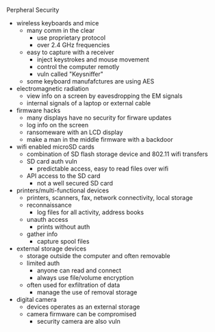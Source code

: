 Perpheral Security 

* wireless keyboards and mice
	* many comm in the clear
		* use proprietary protocol 
		* over 2.4 GHz frequencies
	* easy to capture with a receiver 
		* inject keystrokes and mouse movement 
		* control the computer remotly
		* vuln called "Keysniffer"
	* some keyboard manufafctures are using AES
* electromagnetic radiation 
	* view info on a screen by eavesdropping the EM signals 
	* internal signals of a laptop or external cable
* firmware hacks
	* many displays have no security for firware updates
	* log info on the screen
	* ransomeware with an LCD display
	* make a man in the middle firmware with a backdoor
* wifi enabled microSD cards
	* combination of SD flash storage device and 802.11 wifi transfers 
	* SD card auth vuln
		* predictable access, easy to read files over wifi
	* API access to the SD card
		* not a well secured SD card
* printers/multi-functional devices
	* printers, scanners, fax, network connectivity, local storage
	* reconnaissance 
		* log files for all activity, address books
	* unauth access
		* prints without auth
	* gather info
		* capture spool files 
* external storage devices 
	* storage outside the computer and often removable 
	* limited auth
		* anyone can read and connect
		* always use file/volume encryption 
	* often used for exfiltration of data
		* manage the use of removal storage 
* digital camera 
	* devices operates as an external storage 
	* camera firmware can be compromised 
		* security camera are also vuln
